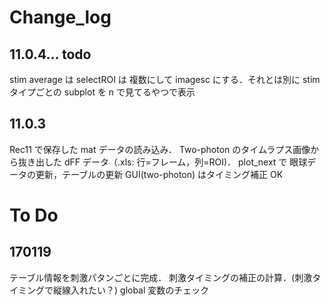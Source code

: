 # Change_log
## 11.0.4... todo
stim average は selectROI は 複数にして imagesc にする．それとは別に
stim タイプごとの subplot を n で見てるやつで表示


## 11.0.3
Rec11 で保存した mat データの読み込み．
Two-photon のタイムラプス画像から抜き出した dFF データ（.xls: 行=フレーム，列=ROI)．
plot_next で 眼球データの更新，テーブルの更新
GUI(two-photon) はタイミング補正 OK



# To Do
## 170119
テーブル情報を刺激パタンごとに完成．
刺激タイミングの補正の計算．(刺激タイミングで縦線入れたい？)
global 変数のチェック


